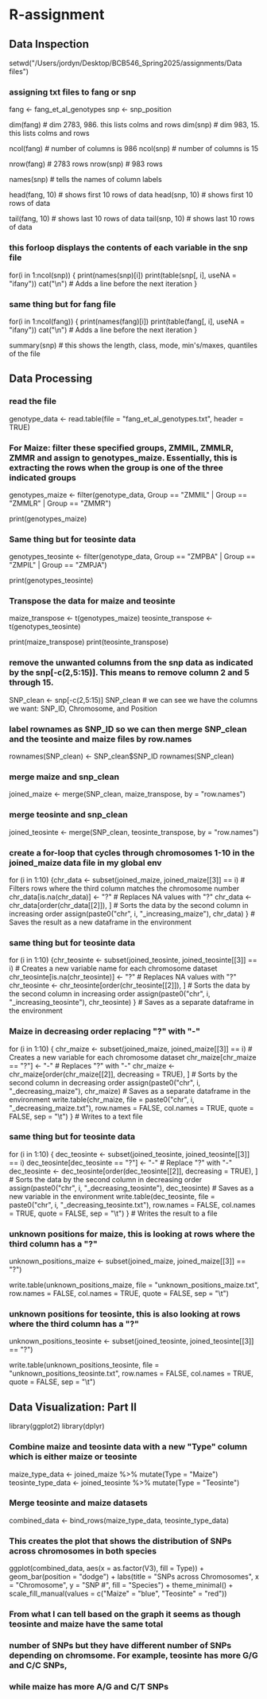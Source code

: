 # R-assignment

## Data Inspection

setwd("/Users/jordyn/Desktop/BCB546_Spring2025/assignments/Data files")

### assigning txt files to fang or snp
fang <- fang_et_al_genotypes
snp <- snp_position

dim(fang) # dim 2783, 986. this lists colms and rows
dim(snp) # dim 983, 15. this lists colms and rows

ncol(fang) # number of columns is 986
ncol(snp) # number of columns is 15

nrow(fang) # 2783 rows
nrow(snp) # 983 rows

names(snp) # tells the names of column labels

head(fang, 10) # shows first 10 rows of data
head(snp, 10) # shows first 10 rows of data

tail(fang, 10) # shows last 10 rows of data
tail(snp, 10) # shows last 10 rows of data

### this forloop displays the contents of each variable in the snp file
for(i in 1:ncol(snp)) {
  print(names(snp)[i])
  print(table(snp[, i], useNA = "ifany"))
  cat("\n") # Adds a line before the next iteration
} 

### same thing but for fang file
for(i in 1:ncol(fang)) {
  print(names(fang)[i])
  print(table(fang[, i], useNA = "ifany"))
  cat("\n") # Adds a line before the next iteration
} 

summary(snp) # this shows the length, class, mode, min's/maxes, quantiles of the file

## Data Processing

### read the file 
genotype_data <- read.table(file = "fang_et_al_genotypes.txt", header = TRUE)

### For Maize: filter these specified groups, ZMMIL, ZMMLR, ZMMR and assign to genotypes_maize. Essentially, this is extracting the rows when the group is one of the three indicated groups
genotypes_maize <- filter(genotype_data, Group == "ZMMIL" | Group == "ZMMLR" | Group == "ZMMR")

print(genotypes_maize)

### Same thing but for teosinte data
genotypes_teosinte <- filter(genotype_data, Group == "ZMPBA" | Group == "ZMPIL" | Group == "ZMPJA")

print(genotypes_teosinte)

### Transpose the data for maize and teosinte
maize_transpose <- t(genotypes_maize)
teosinte_transpose <- t(genotypes_teosinte)

print(maize_transpose)
print(teosinte_transpose)

### remove the unwanted columns from the snp data as indicated by the snp[-c(2,5:15)]. This means to remove column 2 and 5 through 15.
SNP_clean <- snp[-c(2,5:15)]
SNP_clean # we can see we have the columns we want: SNP_ID, Chromosome, and Position

### label rownames as SNP_ID so we can then merge SNP_clean and the teosinte and maize files by row.names
rownames(SNP_clean) <- SNP_clean$SNP_ID
rownames(SNP_clean)

### merge maize and snp_clean
joined_maize <- merge(SNP_clean, maize_transpose, by = "row.names")

### merge teosinte and snp_clean
joined_teosinte <- merge(SNP_clean, teosinte_transpose, by = "row.names")

### create a for-loop that cycles through chromosomes 1-10 in the joined_maize data file in my global env
for (i in 1:10) {chr_data <- subset(joined_maize, joined_maize[[3]] == i)  # Filters rows where the third column matches the chromosome number
  chr_data[is.na(chr_data)] <- "?" # Replaces NA values with "?"
  chr_data <- chr_data[order(chr_data[[2]]), ]  # Sorts the data by the second column in increasing order
  assign(paste0("chr", i, "_increasing_maize"), chr_data)
}  # Saves the result as a new dataframe in the environment

### same thing but for teosinte data
for (i in 1:10) {chr_teosinte <- subset(joined_teosinte, joined_teosinte[[3]] == i) # Creates a new variable name for each chromosome dataset
  chr_teosinte[is.na(chr_teosinte)] <- "?"  # Replaces NA values with "?"
  chr_teosinte <- chr_teosinte[order(chr_teosinte[[2]]), ]  # Sorts the data by the second column in increasing order
  assign(paste0("chr", i, "_increasing_teosinte"), chr_teosinte)
}   # Saves as a separate dataframe in the environment

### Maize in decreasing order replacing "?" with "-"

for (i in 1:10) {
  chr_maize <- subset(joined_maize, joined_maize[[3]] == i) # Creates a new variable for each chromosome dataset
  chr_maize[chr_maize == "?"] <- "-" # Replaces "?" with "-"
  chr_maize <- chr_maize[order(chr_maize[[2]], decreasing = TRUE), ] # Sorts by the second column in decreasing order
  assign(paste0("chr", i, "_decreasing_maize"), chr_maize) # Saves as a separate dataframe in the environment
  write.table(chr_maize, file = paste0("chr", i, "_decreasing_maize.txt"), 
              row.names = FALSE, col.names = TRUE, quote = FALSE, sep = "\t")
} # Writes to a text file

### same thing but for teosinte data
for (i in 1:10) {
  dec_teosinte <- subset(joined_teosinte, joined_teosinte[[3]] == i)
  dec_teosinte[dec_teosinte == "?"] <- "-"  # Replace "?" with "-"
  dec_teosinte <- dec_teosinte[order(dec_teosinte[[2]], decreasing = TRUE), ] # Sorts the data by the second column in decreasing order
  assign(paste0("chr", i, "_decreasing_teosinte"), dec_teosinte) # Saves as a new variable in the environment
  write.table(dec_teosinte, file = paste0("chr", i, "_decreasing_teosinte.txt"), 
              row.names = FALSE, col.names = TRUE, quote = FALSE, sep = "\t")
} # Writes the result to a file

### unknown positions for maize, this is looking at rows where the third column has a "?"
unknown_positions_maize <- subset(joined_maize, joined_maize[[3]] == "?")

write.table(unknown_positions_maize, file = "unknown_positions_maize.txt", 
            row.names = FALSE, col.names = TRUE, quote = FALSE, sep = "\t")

### unknown positions for teosinte, this is also looking at rows where the third column has a "?"
unknown_positions_teosinte <- subset(joined_teosinte, joined_teosinte[[3]] == "?")

write.table(unknown_positions_teosinte, file = "unknown_positions_teosinte.txt", 
            row.names = FALSE, col.names = TRUE, quote = FALSE, sep = "\t")

## Data Visualization: Part II

library(ggplot2)
library(dplyr)

### Combine maize and teosinte data with a new "Type" column which is either maize or teosinte
maize_type_data <- joined_maize %>% mutate(Type = "Maize")
teosinte_type_data <- joined_teosinte %>% mutate(Type = "Teosinte")

### Merge teosinte and maize datasets
combined_data <- bind_rows(maize_type_data, teosinte_type_data)

### This creates the plot that shows the distribution of SNPs across chromosomes in both species
ggplot(combined_data, aes(x = as.factor(V3), fill = Type)) +
  geom_bar(position = "dodge") +
  labs(title = "SNPs across Chromosomes",
       x = "Chromosome",
       y = "SNP #",
       fill = "Species") +
  theme_minimal() +
  scale_fill_manual(values = c("Maize" = "blue", "Teosinte" = "red"))
### From what I can tell based on the graph it seems as though teosinte and maize have the same total 
### number of SNPs but they have different number of SNPs depending on chromsome. For example, teosinte has more G/G and C/C SNPs,
### while maize has more A/G and C/T SNPs





         
